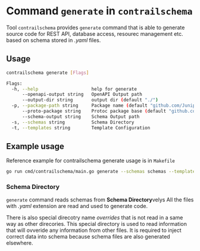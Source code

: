 # Command `generate` in `contrailschema`

Tool `contrailschema` provides `generate` command that is able to generate source code for REST API, database access, resourec management etc. based on schema stored in *.yaml* files.

## Usage
```bash
contrailschema generate [Flags]

Flags:
  -h, --help                    help for generate
      --openapi-output string   OpenAPI Output path
      --output-dir string       output dir (default "./")
  -p, --package-path string     Package name (default "github.com/Juniper/contrail")
      --proto-package string    Protoc package base (default "github.com.Juniper.contrail")
      --schema-output string    Schema Output path
  -s, --schemas string          Schema Directory
  -t, --templates string        Template Configuration
```

## Example usage
Reference example for contrailschema generate usage is in `Makefile`

```bash
go run cmd/contrailschema/main.go generate --schemas schemas --templates tools/templates/template_config.yaml --schema-output public/schema.json --openapi-output public/openapi.json
```
### Schema Directory
`generate` command reads schemas from **Schema Directory**velys All the files with *.yaml* extension are read and used to generate code.

There is also special direcotry name *overrides* that is not read in a same way as other direcories. This special directory  is used to read information that will ovveride any information from other files. It is required to inject correct data into schema because schema files are also generated elsewhere.

